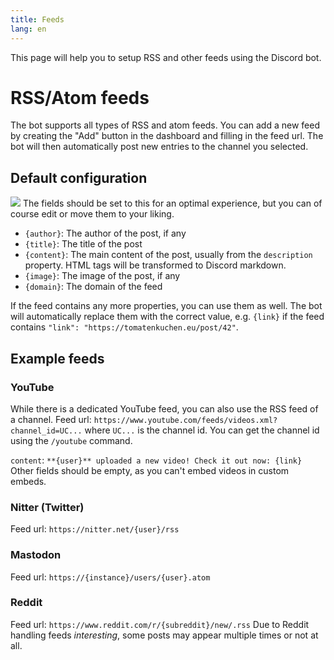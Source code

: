 ```yaml
---
title: Feeds
lang: en
---
```


This page will help you to setup RSS and other feeds using the Discord bot.

# RSS/Atom feeds
The bot supports all types of RSS and atom feeds. You can add a new feed by creating the "Add" button in the dashboard and filling in the feed url.
The bot will then automatically post new entries to the channel you selected.

## Default configuration
![](../rss_feeds_default.png)
The fields should be set to this for an optimal experience, but you can of course edit or move them to your liking.

* `{author}`: The author of the post, if any
* `{title}`: The title of the post
* `{content}`: The main content of the post, usually from the `description` property. HTML tags will be transformed to Discord markdown.
* `{image}`: The image of the post, if any
* `{domain}`: The domain of the feed

If the feed contains any more properties, you can use them as well. The bot will automatically replace them with the correct value, e.g. `{link}` if the feed contains `"link": "https://tomatenkuchen.eu/post/42"`.

## Example feeds

### YouTube
While there is a dedicated YouTube feed, you can also use the RSS feed of a channel.
Feed url: `https://www.youtube.com/feeds/videos.xml?channel_id=UC...` where `UC...` is the channel id. You can get the channel id using the `/youtube` command.

`content`: `**{user}** uploaded a new video! Check it out now: {link}`
Other fields should be empty, as you can't embed videos in custom embeds.

### Nitter (Twitter)
Feed url: `https://nitter.net/{user}/rss`

### Mastodon
Feed url: `https://{instance}/users/{user}.atom`

### Reddit
Feed url: `https://www.reddit.com/r/{subreddit}/new/.rss`
Due to Reddit handling feeds *interesting*, some posts may appear multiple times or not at all.
